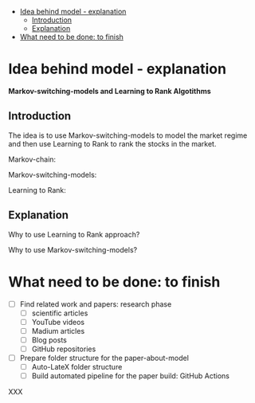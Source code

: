 <!-- TOC -->

- [Idea behind model - explanation](#idea-behind-model---explanation)
    - [Introduction](#introduction)
    - [Explanation](#explanation)
- [What need to be done: to finish](#what-need-to-be-done-to-finish)

<!-- /TOC -->

# Idea behind model - explanation

**Markov-switching-models and Learning to Rank Algotithms**

## Introduction

The idea is to use Markov-switching-models to model the market regime and then use Learning to Rank to rank the stocks in the market.

Markov-chain:

Markov-switching-models:

Learning to Rank:

## Explanation

Why to use Learning to Rank approach?

Why to use Markov-switching-models?

# What need to be done: to finish

- [ ] Find related work and papers: research phase
  - [ ] scientific articles
  - [ ] YouTube videos
  - [ ] Madium articles
  - [ ] Blog posts
  - [ ] GitHub repositories
- [ ] Prepare folder structure for the paper-about-model
  - [ ] Auto-LateX folder structure
  - [ ] Build automated pipeline for the paper build: GitHub Actions

XXX

